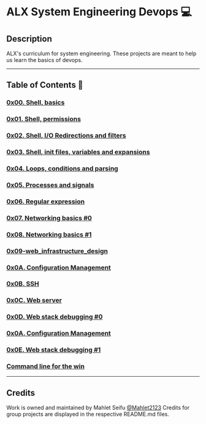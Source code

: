 # ALX System Engineering Devops :computer:

## Description
ALX's curriculum for system engineering. These projects are meant to help us learn the basics of devops.

---

## Table of Contents :open_file_folder:

### [0x00. Shell, basics](./0x00-shell_basics)

### [0x01. Shell, permissions](./0x01-shell_permissions)

### [0x02. Shell, I/O Redirections and filters](./0x02-shell_redirections)

### [0x03. Shell, init files, variables and expansions](./0x03-shell_variables_expansions) 

### [0x04. Loops, conditions and parsing](./0x04-loops_conditions_and_parsing)

### [0x05. Processes and signals](./0x05-processes_and_signals)

### [0x06. Regular expression](./0x06-regular_expressions)

### [0x07. Networking basics #0](./0x07-networking_basics)

### [0x08. Networking basics #1](./0x08-networking_basics_2)

### [0x09-web_infrastructure_design](./0x09-web_infrastructure_design)

### [0x0A. Configuration Management](./0x0A-configuration_management)

### [0x0B. SSH](./0x0B-ssh)

### [0x0C. Web server](./0x0C-web_server)

### [0x0D. Web stack debugging #0](./0x0D-web_stack_debugging_0)

### [0x0A. Configuration Management](./0x0A-configuration_management)

### [0x0E. Web stack debugging #1](./0x0E-web_stack_debugging_1)

### [Command line for the win](./command_line_for_the_win)

---

## Credits
Work is owned and maintained by Mahlet Seifu [@Mahlet2123](https://github.com/Mahlet2123)
Credits for group projects are displayed in the respective README.md files.
